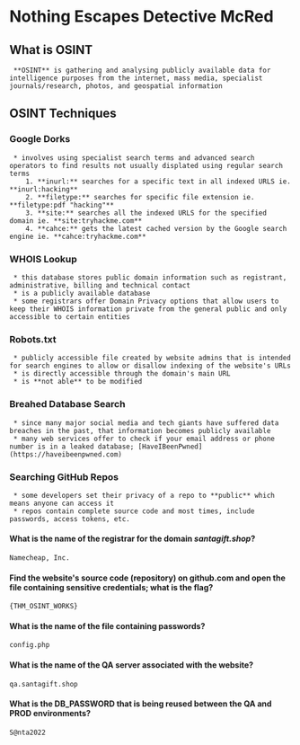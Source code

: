 # Nothing Escapes Detective McRed

## What is OSINT

     **OSINT** is gathering and analysing publicly available data for intelligence purposes from the internet, mass media, specialist journals/research, photos, and geospatial information

## OSINT Techniques
### Google Dorks
     * involves using specialist search terms and advanced search operators to find results not usually displated using regular search terms
        1. **inurl:** searches for a specific text in all indexed URLS ie. **inurl:hacking**
        2. **filetype:** searches for specific file extension ie. **filetype:pdf "hacking"**
        3. **site:** searches all the indexed URLS for the specified domain ie. **site:tryhackme.com**
        4. **cahce:** gets the latest cached version by the Google search engine ie. **cahce:tryhackme.com**

### WHOIS Lookup
     * this database stores public domain information such as registrant, administrative, billing and technical contact
     * is a publicly available database
     * some registrars offer Domain Privacy options that allow users to keep their WHOIS information private from the general public and only accessible to certain entities

### Robots.txt
     * publicly accessible file created by website admins that is intended for search engines to allow or disallow indexing of the website's URLs
     * is directly accessible through the domain's main URL
     * is **not able** to be modified

### Breahed Database Search
     * since many major social media and tech giants have suffered data breaches in the past, that information becomes publicly available
     * many web services offer to check if your email address or phone number is in a leaked database; [HaveIBeenPwned](https://haveibeenpwned.com)

### Searching GitHub Repos
     * some developers set their privacy of a repo to **public** which means anyone can access it
     * repos contain complete source code and most times, include passwords, access tokens, etc.


#### What is the name of the registrar for the domain *santagift.shop*?
```
Namecheap, Inc.
```

#### Find the website's source code (repository) on github.com and open the file containing sensitive credentials; what is the flag?
```
{THM_OSINT_WORKS}
```

#### What is the name of the file containing passwords?
```
config.php
```

#### What is the name of the QA server associated with the website?
```
qa.santagift.shop
```

#### What is the DB\_PASSWORD that is being reused between the QA and PROD environments?
```
S@nta2022
```

